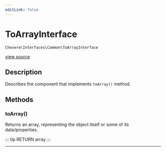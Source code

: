 ```yaml
---
editLink: false
---
```


# ToArrayInterface

`Chevere\Interfaces\Common\ToArrayInterface`

[view source](https://github.com/chevere/chevere/blob/master/src/Chevere/Interfaces/Common/ToArrayInterface.php)

## Description

Describes the component that implements `toArray()` method.

## Methods

### toArray()

Returns an array, representing the object itself or some of its data/properties.

::: tip RETURN
array
:::

---
